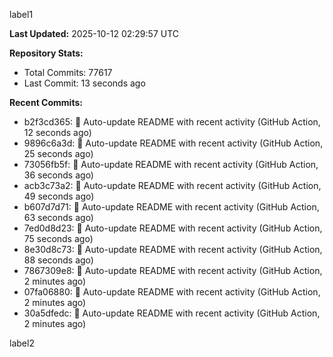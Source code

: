 
label1 
<!-- ACTIVITY_START -->
**Last Updated:** 2025-10-12 02:29:57 UTC

**Repository Stats:**
- Total Commits: 77617
- Last Commit: 13 seconds ago

**Recent Commits:**
- b2f3cd365: 🤖 Auto-update README with recent activity (GitHub Action, 12 seconds ago)
- 9896c6a3d: 🤖 Auto-update README with recent activity (GitHub Action, 25 seconds ago)
- 73056fb5f: 🤖 Auto-update README with recent activity (GitHub Action, 36 seconds ago)
- acb3c73a2: 🤖 Auto-update README with recent activity (GitHub Action, 49 seconds ago)
- b607d7d71: 🤖 Auto-update README with recent activity (GitHub Action, 63 seconds ago)
- 7ed0d8d23: 🤖 Auto-update README with recent activity (GitHub Action, 75 seconds ago)
- 8e30d8c73: 🤖 Auto-update README with recent activity (GitHub Action, 88 seconds ago)
- 7867309e8: 🤖 Auto-update README with recent activity (GitHub Action, 2 minutes ago)
- 07fa06880: 🤖 Auto-update README with recent activity (GitHub Action, 2 minutes ago)
- 30a5dfedc: 🤖 Auto-update README with recent activity (GitHub Action, 2 minutes ago)
<!-- ACTIVITY_END -->

label2
